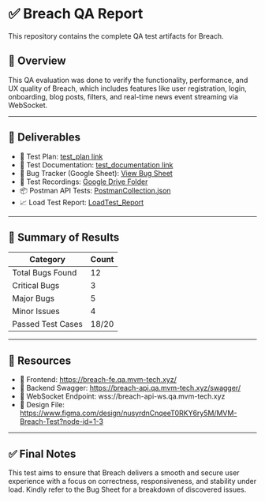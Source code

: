 # ✅ Breach QA Report

This repository contains the complete QA test artifacts for Breach.

## 🔎 Overview
This QA evaluation was done to verify the functionality, performance, and UX quality of Breach, which includes features like user registration, login, onboarding, blog posts, filters, and real-time news event streaming via WebSocket.

---

## 🧪 Deliverables

- 📝 Test Plan: [test_plan link](./TEST_PLAN.md)
- 🧾 Test Documentation: [test_documentation link](./TEST_REPORT.md)
- 🐞 Bug Tracker (Google Sheet): [View Bug Sheet](https://docs.google.com/spreadsheets/d/1rha1GXg_sRJOkQVP_nvNbKVdVz2j6EScX7aPzl1vCpA/edit?usp=sharing)
- 🎥 Test Recordings: [Google Drive Folder](https://drive.google.com/drive/folders/1YF19jSHcMlg1tCE8AWZfGDppBz_AeJNp?usp=sharing)
- 📦 Postman API Tests: [PostmanCollection.json](./BREACH%20_API_TESTS.postman_collection.json)
- 📈 Load Test Report: [LoadTest_Report](./load-test-results.json)

---

## 🧪 Summary of Results

| Category           | Count   |
|--------------------|---------|
| Total Bugs Found   | 12      |
| Critical Bugs      | 3       |
| Major Bugs         | 5       |
| Minor Issues       | 4       |
| Passed Test Cases  | 18/20   |

---

## 🔗 Resources

- 🔗 Frontend: https://breach-fe.qa.mvm-tech.xyz/
- 🔗 Backend Swagger: https://breach-api.qa.mvm-tech.xyz/swagger/
- 🔗 WebSocket Endpoint: wss://breach-api-ws.qa.mvm-tech.xyz
- 🎨 Design File: https://www.figma.com/design/nusyrdnCnqeeT0RKY6ry5M/MVM-Breach-Test?node-id=1-3

---

## ✅ Final Notes

This test aims to ensure that Breach delivers a smooth and secure user experience with a focus on correctness, responsiveness, and stability under load. Kindly refer to the Bug Sheet for a breakdown of discovered issues.

